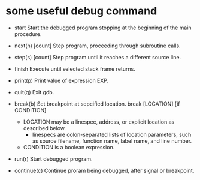 # some useful debug command

- start
    Start the debugged program stopping at the beginning of the main procedure.

- next(n) [count]
    Step program, proceeding through subroutine calls.

- step(s) [count]
    Step program until it reaches a different source line.

- finish
    Execute until selected stack frame returns.

- print(p)
    Print value of expression EXP.

- quit(q)
    Exit gdb.

- break(b)
    Set breakpoint at sepcified location.
    break [LOCATION] [if CONDITION]
    - LOCATION may be a linespec, address, or explicit location as described below.
        - linespecs are colon-separated lists of location parameters, such as source filename,
            function name, label name, and line number.
    - CONDITION is a boolean expression.

- run(r)
    Start debugged program.

- continue(c)
    Continue proram being debugged, after signal or breakpoint.
